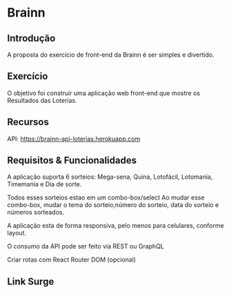 # Brainn

## Introdução
A proposta do exercício de front-end da Brainn é ser simples e divertido.


## Exercício
O objetivo foi construir uma aplicação web front-end que mostre os Resultados das Loterias.

## Recursos

API: https://brainn-api-loterias.herokuapp.com

## Requisitos & Funcionalidades

A aplicação suporta 6 sorteios: Mega-sena, Quina, Lotofácil, Lotomania, Timemania e Dia de sorte.

Todos esses sorteios estao em um combo-box/select
Ao mudar esse combo-box, mudar o tema do sorteio,número do sorteio, data do sorteio e números sorteados.

A aplicação esta de forma responsiva, pelo menos para celulares, conforme layout.

O consumo da API pode ser feito via REST ou GraphQL

Criar rotas com React Router DOM (opcional)


## Link Surge

